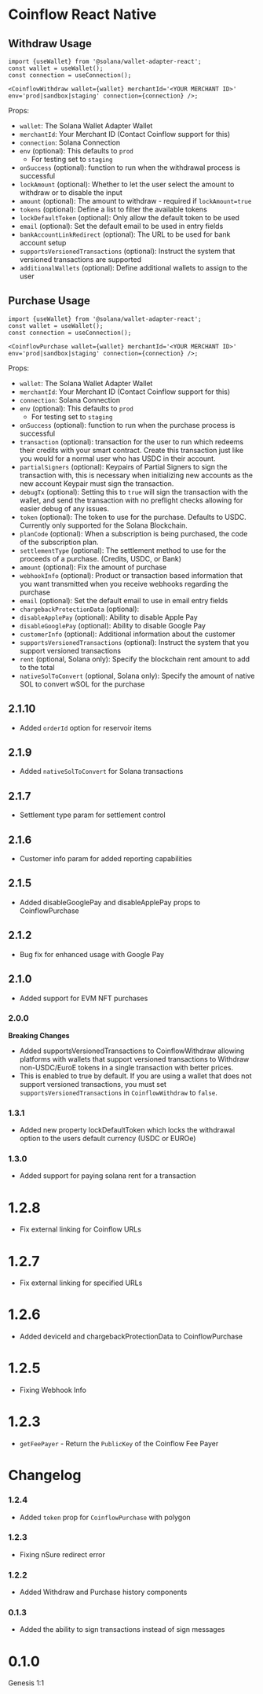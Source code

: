 # Coinflow React Native

## Withdraw Usage
```
import {useWallet} from '@solana/wallet-adapter-react';
const wallet = useWallet();
const connection = useConnection();

<CoinflowWithdraw wallet={wallet} merchantId='<YOUR MERCHANT ID>' env='prod|sandbox|staging' connection={connection} />;
```

Props:
* `wallet`: The Solana Wallet Adapter Wallet
* `merchantId`: Your Merchant ID (Contact Coinflow support for this)
* `connection`: Solana Connection
* `env` (optional): This defaults to `prod`
    - For testing set to `staging`
* `onSuccess` (optional): function to run when the withdrawal process is successful
* `lockAmount` (optional): Whether to let the user select the amount to withdraw or to disable the input
* `amount` (optional): The amount to withdraw - required if `lockAmount=true`
* `tokens` (optional): Define a list to filter the available tokens
* `lockDefaultToken` (optional): Only allow the default token to be used
* `email` (optional): Set the default email to be used in entry fields
* `bankAccountLinkRedirect` (optional): The URL to be used for bank account setup
* `supportsVersionedTransactions` (optional): Instruct the system that versioned transactions are supported
* `additionalWallets` (optional): Define additional wallets to assign to the user

## Purchase Usage
```
import {useWallet} from '@solana/wallet-adapter-react';
const wallet = useWallet();
const connection = useConnection();

<CoinflowPurchase wallet={wallet} merchantId='<YOUR MERCHANT ID>' env='prod|sandbox|staging' connection={connection} />;
```

Props:
* `wallet`: The Solana Wallet Adapter Wallet
* `merchantId`: Your Merchant ID (Contact Coinflow support for this)
* `connection`: Solana Connection
* `env` (optional): This defaults to `prod`
  - For testing set to `staging`
* `onSuccess` (optional): function to run when the purchase process is successful
* `transaction` (optional): transaction for the user to run which redeems their credits with your smart contract. Create this transaction just like you would for a normal user who has USDC in their account.
* `partialSigners` (optional): Keypairs of Partial Signers to sign the transaction with, this is necessary when initializing new accounts as the new account Keypair must sign the transaction.
* `debugTx` (optional): Setting this to `true` will sign the transaction with the wallet, and send the transaction with no preflight checks allowing for easier debug of any issues.
* `token` (optional): The token to use for the purchase. Defaults to USDC. Currently only supported for the Solana Blockchain.
* `planCode` (optional): When a subscription is being purchased, the code of the subscription plan.
* `settlementType` (optional): The settlement method to use for the proceeds of a purchase. (Credits, USDC, or Bank)
* `amount` (optional): Fix the amount of purchase
* `webhookInfo` (optional): Product or transaction based information that you want transmitted when you receive webhooks regarding the purchase
* `email` (optional): Set the default email to use in email entry fields
* `chargebackProtectionData` (optional):
* `disableApplePay` (optional): Ability to disable Apple Pay
* `disableGooglePay` (optional): Ability to disable Google Pay
* `customerInfo` (optional): Additional information about the customer
* `supportsVersionedTransactions` (optional): Instruct the system that you support versioned transactions
* `rent` (optional, Solana only): Specify the blockchain rent amount to add to the total
* `nativeSolToConvert` (optional, Solana only): Specify the amount of native SOL to convert wSOL for the purchase

## 2.1.10

- Added `orderId` option for reservoir items

## 2.1.9

- Added `nativeSolToConvert` for Solana transactions

## 2.1.7

- Settlement type param for settlement control

## 2.1.6

- Customer info param for added reporting capabilities

## 2.1.5

- Added disableGooglePay and disableApplePay props to CoinflowPurchase

## 2.1.2

- Bug fix for enhanced usage with Google Pay

## 2.1.0

- Added support for EVM NFT purchases

### 2.0.0

**Breaking Changes**

- Added supportsVersionedTransactions to CoinflowWithdraw allowing platforms with wallets that support versioned transactions to Withdraw non-USDC/EuroE tokens in a single transaction with better prices.
- This is enabled to true by default. If you are using a wallet that does not support versioned transactions, you must set `supportsVersionedTransactions` in `CoinflowWithdraw` to `false`.

### 1.3.1

- Added new property lockDefaultToken which locks the withdrawal option to the users default currency (USDC or EUROe)

### 1.3.0

- Added support for paying solana rent for a transaction

# 1.2.8

* Fix external linking for Coinflow URLs

# 1.2.7

* Fix external linking for specified URLs

# 1.2.6

* Added deviceId and chargebackProtectionData to CoinflowPurchase

# 1.2.5

* Fixing Webhook Info

# 1.2.3

* `getFeePayer` - Return the `PublicKey` of the Coinflow Fee Payer

# Changelog

### 1.2.4

- Added `token` prop for `CoinflowPurchase` with polygon

### 1.2.3

- Fixing nSure redirect error

### 1.2.2

- Added Withdraw and Purchase history components

### 0.1.3

- Added the ability to sign transactions instead of sign messages

# 0.1.0
 Genesis 1:1
